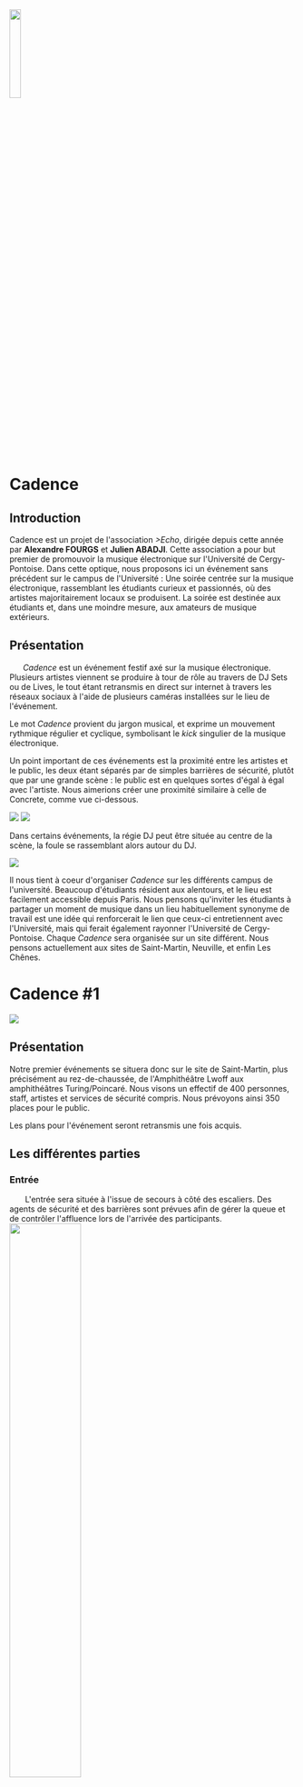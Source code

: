 <img src="https://raw.githubusercontent.com/bdeecho/Chaudiere/master/unnamed.jpg" width=20% />

# Cadence

## Introduction

Cadence est un projet de l'association _>Echo_, dirigée depuis cette année par __Alexandre FOURGS__ et __Julien ABADJI__. Cette association a pour but premier de promouvoir la musique électronique sur l'Université de Cergy-Pontoise. 
Dans cette optique, nous proposons ici un événement sans précédent sur le campus de l'Université : Une soirée centrée sur la musique électronique, rassemblant les étudiants curieux et passionnés, où des artistes majoritairement locaux se produisent.
La soirée est destinée aux étudiants et, dans une moindre mesure, aux amateurs de musique extérieurs. 

## Présentation

&nbsp;&nbsp;&nbsp;&nbsp;&nbsp;&nbsp;_Cadence_ est un événement festif axé sur la musique électronique. Plusieurs artistes viennent se produire à tour de rôle au travers de DJ Sets ou de Lives, le tout étant retransmis en direct sur internet à travers les réseaux sociaux à l'aide de plusieurs caméras installées sur le lieu de l'événement.

Le mot _Cadence_ provient du jargon musical, et exprime un mouvement rythmique régulier et cyclique, symbolisant le _kick_ singulier de la musique électronique.

Un point important de ces événements est la proximité entre les artistes et le public, les deux étant séparés par de simples barrières de sécurité, plutôt que par une grande scène : le public est en quelques sortes d'égal à égal avec l'artiste.
Nous aimerions créer une proximité similaire à celle de Concrete, comme vue ci-dessous.

<img src="https://raw.githubusercontent.com/bdeecho/Chaudiere/master/fr-0812-744102-front.jpg" />
<img src="https://raw.githubusercontent.com/bdeecho/Chaudiere/master/image.jpg" />


Dans certains événements, la régie DJ peut être située au centre de la scène, la foule se rassemblant alors autour du DJ.

<img src="https://raw.githubusercontent.com/bdeecho/Chaudiere/master/7b5e016a2c420e6c28e7cc4d170b96e4dc0b15c6.jpeg" />

Il nous tient à coeur d'organiser _Cadence_ sur les différents campus de l'université. Beaucoup d'étudiants résident aux alentours, et le lieu est facilement accessible depuis Paris. Nous pensons qu'inviter les étudiants à partager un moment de musique dans un lieu habituellement synonyme de travail est une idée qui renforcerait le lien que ceux-ci entretiennent avec l'Université, mais qui ferait également rayonner l'Université de Cergy-Pontoise. Chaque _Cadence_ sera organisée sur un site différent. Nous pensons actuellement aux sites de Saint-Martin, Neuville, et enfin Les Chênes.


# Cadence #1

<img src="https://raw.githubusercontent.com/bdeecho/Chaudiere/master/14455947_10210703573927519_56456848_o.jpg" />

## Présentation

Notre premier événements se situera donc sur le site de Saint-Martin, plus précisément au rez-de-chaussée, de l'Amphithéâtre Lwoff aux amphithéâtres Turing/Poincaré.
Nous visons un effectif de 400 personnes, staff, artistes et services de sécurité compris. Nous prévoyons ainsi 350 places pour le public.

Les plans pour l'événement seront retransmis une fois acquis.

## Les différentes parties

### Entrée

&nbsp;&nbsp;&nbsp;&nbsp;&nbsp;&nbsp; L'entrée sera située à l'issue de secours à côté des escaliers. Des agents de sécurité et des barrières sont prévues afin de gérer la queue et de contrôler l'affluence lors de l'arrivée des participants.
<img src="https://raw.githubusercontent.com/bdeecho/Chaudiere/master/Images/Barriere.jpg" width=50% />


A l'entrée, chaque participant sera fouillée. A l'issue de cette fouille, tout objet dangereux, attitude suspecte ou présence de substances illicites entraînera un refus de l'entrée.

L'entrée de l'amphithéatre Poincaré sera consacré à la vérification des billets, tandisque l'amphithéâtre Turing sera réservé au vestiaire. Un kit vestiaire sera loué, permettant ainsi la remise des affaires des participants contre un ticket.

### Espace sensibilisation

&nbsp;&nbsp;&nbsp;&nbsp;&nbsp;&nbsp; L'espace sensibilisation comportera différents stands afin de sensibiliser les participants aux dangers liés à la consommation d'alcool et de drogue, mais aussi aux dangers d'une exposition prolongée dans un espace fortement sonorisé. La distribution gratuite de tracts, d'éthylotests ou encore de bouchons d'oreille est prévue sur ces stands.

### Toilettes

&nbsp;&nbsp;&nbsp;&nbsp;&nbsp;&nbsp; Une sécurité accrue sera mise sur la zone des toilettes afin d'éviter tout problème de personne ou de substances. Tout soupçon conduira à une expulsion des personnes mises en cause.

### Bar

&nbsp;&nbsp;&nbsp;&nbsp;&nbsp;&nbsp; Le bar sera mis en place à l'aide de comptoirs fournis par notre prestataire. Le staff d'Echo s'occupera du débit de boissons du début de l'événement jusqu'à 00h30, soit une heure et demi avant la fin de la soirée.

<img src="https://raw.githubusercontent.com/bdeecho/Chaudiere/master/Images/tireuses.png" />

Un total de 2 meubles composés chacun de 2 tireuses à bières sont prévus, chaque meuble offrant une puissance de 850W et étant prévu pour recevoir des fûts de 30L. 
Notre prestataire Barnum s'occupe de la livraison ainsi que de la récupération de ces meubles, mais aussi de la livraison et de la récupération des fûts de bières qu'ils soient vides ou non. Les boissons sans alcools seront aussi gérées par ce même prestataire.

### Piste de danse

&nbsp;&nbsp;&nbsp;&nbsp;&nbsp;&nbsp; La piste de danse se situera en face de la régie DJ et occupera la majeure partie du hall. Des barrières seront mises en place afin de ne pas gêner l'entrée principale, les accès au fumoir et aux issues de secours, et à la régie DJ elle-même.

### Régie DJ

&nbsp;&nbsp;&nbsp;&nbsp;&nbsp;&nbsp; Ce point sera vu lors de la réunion technique.

### Fumoir

&nbsp;&nbsp;&nbsp;&nbsp;&nbsp;&nbsp; Le fumoir se situera au niveau de l'entrée principale du site de Saint Martin et sera balisée à l'aide de barrièree de chantier afin d'éviter que des personnes extérieures à l'événements puissent y pénétrer sans autorisation.

<img src="https://raw.githubusercontent.com/bdeecho/Chaudiere/master/Images/cloture.jpg" width=50% />


### Stockage

&nbsp;&nbsp;&nbsp;&nbsp;&nbsp;&nbsp; Ce point sera vu lors de la réunion technique afin de savoir quels lieux sont les plus appropriés.

### Loge artistes

&nbsp;&nbsp;&nbsp;&nbsp;&nbsp;&nbsp; Le local de notre association (local 117) sera utilisé comme loge pour les artistes le temps de l'événement.

### SAMU / Sécurité

&nbsp;&nbsp;&nbsp;&nbsp;&nbsp;&nbsp; Ce point sera vu lors de la réunion technique afin de savoir quelle lieux sont le plus appropriés.

## Décoration

&nbsp;&nbsp;&nbsp;&nbsp;&nbsp;&nbsp; Nous souhaitons transformer l'université le temps d'une soirée, afin que les étudiants puissent voir leur université sous un autre angle. Pour cela nous avons prévu des décorations simples.
Nous aimerions ajouter une touche exotique au hall de Saint Martin à l'aide d'arbres synthétiques (Bambou, Palmier, Bananier) et ajouter des colonnes lumineuses sans fil. Les tables seront recouvertes de nappes blanches. Nous aimerions aussi accrocher des draps blancs au plafond afin de mieux faire ressortir les jeux de lumière provenants de la scène.
Bien entendu l'ensemble des décorations seront présentées et validées avec le service hygiène et sécurité au préalable.
Toute la décoration prévue sera louée sur solutions-événements.com, tout comme comme le matériel nécessaire au vestiaire. 
